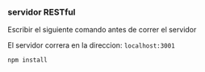 ### servidor RESTful

Escribir el siguiente comando antes de correr el servidor

El servidor correra en la direccion: ```localhost:3001```
```
npm install
```
